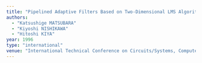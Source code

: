 ```yaml
---
title: "Pipelined Adaptive Filters Based on Two-Dimensional LMS Algorithm"
authors:
  - "Katsushige MATSUBARA"
  - "Kiyoshi NISHIKAWA"
  - "Hitoshi KIYA"
year: 1996
type: "international"
venue: "International Technical Conference on Circuits/Systems, Computers and Communications, 1996-07-01."
---
```

